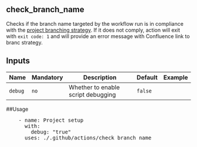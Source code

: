 ## check_branch_name

Checks if the branch name targeted by the workflow run is in compliance with the [project branching strategy](https://confluence.nortal.com/display/BVU/New+branching+strategy).
If it does not comply, action will exit with `exit code: 1` and will provide an error message with Confluence link to branc strategy.

## Inputs

Name | Mandatory | Description | Default | Example
-- | -- | -- | -- | --
`debug` | `no` | Whether to enable script debugging | `false` | 



##Usage

<pre>
    - name: Project setup
      with:
        debug: "true"
      uses: ./.github/actions/check_branch_name
</pre>


